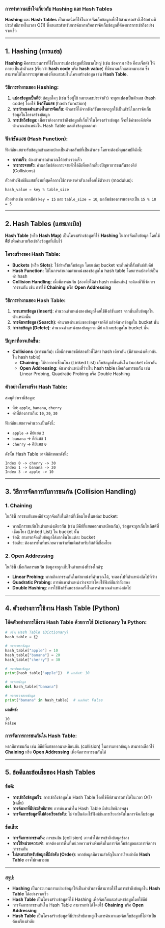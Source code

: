 ### การทำความเข้าใจเกี่ยวกับ **Hashing** และ **Hash Tables**

**Hashing** และ **Hash Tables** เป็นเทคนิคที่ใช้ในการจัดเก็บข้อมูลเพื่อให้สามารถเข้าถึงได้อย่างมีประสิทธิภาพในเวลา O(1) ซึ่งเหมาะสำหรับการค้นหาหรือการจัดเก็บข้อมูลที่ต้องการการเข้าถึงอย่างรวดเร็ว

---

## **1. Hashing (การแฮช)**

**Hashing** คือกระบวนการที่ใช้ในการแปลงข้อมูลที่มีขนาดใหญ่ (เช่น ข้อความ หรือ อ็อบเจ็กต์) ให้กลายเป็นค่าตัวเลข (เรียกว่า **hash code** หรือ **hash value**) ที่มีขนาดเล็กและเหมาะสม ซึ่งสามารถใช้ในการระบุตำแหน่งที่เหมาะสมในโครงสร้างข้อมูล เช่น **Hash Table**.

### วิธีการทำงานของ Hashing:
1. **แปลงข้อมูลเป็นคีย์**: ข้อมูลใดๆ (เช่น ชื่อผู้ใช้ หมายเลขประจำตัว) จะถูกแปลงเป็นตัวเลข (hash code) โดยใช้ **ฟังก์ชันแฮช** (hash function)
2. **การกำหนดตำแหน่งในการจัดเก็บ**: ตัวเลขที่ได้จากฟังก์ชันแฮชจะถูกใช้เป็นดัชนีในการจัดเก็บข้อมูลในโครงสร้างข้อมูล
3. **การเข้าถึงข้อมูล**: เมื่อเราต้องการเข้าถึงข้อมูลที่เก็บไว้ในโครงสร้างข้อมูล ก็จะใช้ค่าของคีย์เพื่อคำนวณตำแหน่งใน Hash Table และดึงข้อมูลออกมา

### ฟังก์ชันแฮช (Hash Function):
ฟังก์ชันแฮชจะรับข้อมูลเข้าและแปลงเป็นค่าผลลัพธ์ที่เป็นตัวเลข โดยจะต้องมีคุณสมบัติดังนี้:
- **ความเร็ว**: ต้องสามารถคำนวณได้อย่างรวดเร็ว
- **การกระจายตัว**: ค่าผลลัพธ์ต้องกระจายตัวได้ดีเพื่อหลีกเลี่ยงปัญหาการชนกันของคีย์ (Collisions)

ตัวอย่างฟังก์ชันแฮชที่ง่ายที่สุดคือการใช้การหารค่าตัวเลขโดยใช้ตัวหาร (modulus):
```python
hash_value = key % table_size
```
ตัวอย่างเช่น หากมีค่า `key = 15` และ `table_size = 10`, ผลลัพธ์ของการแฮชจะเป็น `15 % 10 = 5`

---

## **2. Hash Tables (แฮชเทเบิล)**

**Hash Table** (หรือ **Hash Map**) เป็นโครงสร้างข้อมูลที่ใช้ **Hashing** ในการจัดเก็บข้อมูล โดยใช้ **คีย์** เพื่อค้นหาหรือเข้าถึงข้อมูลที่เก็บไว้

### โครงสร้างของ Hash Table:
- **Buckets** (หรือ **Slots**): ใช้สำหรับเก็บข้อมูล โดยแต่ละ bucket จะเก็บค่าที่สัมพันธ์กับคีย์
- **Hash Function**: ใช้ในการคำนวณตำแหน่งของข้อมูลใน hash table โดยการแปลงคีย์เป็นค่า hash
- **Collision Handling**: เมื่อมีการชนกัน (สองคีย์ได้ค่า hash เหมือนกัน) จะต้องมีวิธีจัดการการชนกัน เช่น การใช้ **Chaining** หรือ **Open Addressing**

### วิธีการทำงานของ Hash Table:
1. **การแทรกข้อมูล (Insert)**: คำนวณตำแหน่งของข้อมูลโดยใช้ฟังก์ชันแฮช จากนั้นเก็บข้อมูลในตำแหน่งนั้น
2. **การค้นหาข้อมูล (Search)**: คำนวณตำแหน่งของข้อมูลจากคีย์ แล้วค้นหาข้อมูลใน bucket นั้น
3. **การลบข้อมูล (Delete)**: คำนวณตำแหน่งของข้อมูลจากคีย์ แล้วลบข้อมูลใน bucket นั้น

### ปัญหาที่อาจเกิดขึ้น:
- **Collisions** (การชนกัน): เมื่อมีการแฮชคีย์สองตัวที่ได้ค่า hash เดียวกัน (มีตำแหน่งเดียวกันใน hash table)
    - **Chaining**: ใช้รายการเชื่อมโยง (Linked List) เก็บข้อมูลที่ชนกันใน bucket เดียวกัน
    - **Open Addressing**: ค้นหาตำแหน่งที่ว่างใน hash table เมื่อเกิดการชนกัน เช่น Linear Probing, Quadratic Probing หรือ Double Hashing

### ตัวอย่างโครงสร้าง Hash Table:
สมมุติว่าเรามีข้อมูล:
- คีย์: `apple`, `banana`, `cherry`
- ค่าที่ต้องการเก็บ: `10`, `20`, `30`

ฟังก์ชันแฮชอาจคำนวณเป็นดังนี้:
- `apple` -> คีย์แฮช `3`
- `banana` -> คีย์แฮช `1`
- `cherry` -> คีย์แฮช `0`

ดังนั้น Hash Table อาจมีลักษณะดังนี้:
```
Index 0 -> cherry -> 30
Index 1 -> banana -> 20
Index 3 -> apple -> 10
```

---

## **3. วิธีการจัดการกับการชนกัน (Collision Handling)**

### 1. **Chaining**
ในวิธีนี้ การชนกันของคีย์จะถูกจัดเก็บในลิสต์ที่เชื่อมโยงในแต่ละ bucket:
- หากมีการชนกันในตำแหน่งเดียวกัน (เช่น มีคีย์ที่แฮชออกมาเหมือนกัน), ข้อมูลจะถูกเก็บในลิสต์ที่เชื่อมโยง (Linked List) ใน bucket นั้น
- ข้อดี: สามารถจัดเก็บข้อมูลได้มากขึ้นในแต่ละ bucket
- ข้อเสีย: ต้องการพื้นที่หน่วยความจำเพิ่มเติมสำหรับลิสต์ที่เชื่อมโยง

### 2. **Open Addressing**
ในวิธีนี้ เมื่อเกิดการชนกัน ข้อมูลจะถูกเก็บในตำแหน่งที่ว่างใกล้ๆ:
- **Linear Probing**: หากเกิดการชนกันในตำแหน่งที่คำนวณได้, จะลองไปที่ตำแหน่งถัดไปที่ว่าง
- **Quadratic Probing**: การค้นหาตำแหน่งว่างจะทำโดยใช้ฟังก์ชันกำลังสอง
- **Double Hashing**: การใช้ฟังก์ชันแฮชสองครั้งในการคำนวณตำแหน่งถัดไป

---

## **4. ตัวอย่างการใช้งาน Hash Table (Python)**

### โค้ดตัวอย่างการใช้งาน Hash Table ด้วยการใช้ **Dictionary** ใน Python:
```python
# สร้าง Hash Table (Dictionary)
hash_table = {}

# การแทรกข้อมูล
hash_table["apple"] = 10
hash_table["banana"] = 20
hash_table["cherry"] = 30

# การค้นหาข้อมูล
print(hash_table["apple"])  # ผลลัพธ์: 10

# การลบข้อมูล
del hash_table["banana"]

# การตรวจสอบข้อมูล
print("banana" in hash_table)  # ผลลัพธ์: False
```

**ผลลัพธ์:**
```
10
False
```

### การจัดการการชนกันใน Hash Table:
หากมีการชนกัน เช่น มีคีย์ที่แฮชออกมาเหมือนกัน (collision) ในการแทรกข้อมูล สามารถเลือกใช้ **Chaining** หรือ **Open Addressing** เพื่อจัดการการชนกันได้

---

## **5. ข้อดีและข้อเสียของ Hash Tables**

### ข้อดี:
- **การเข้าถึงข้อมูลเร็ว**: การเข้าถึงข้อมูลใน Hash Table โดยใช้คีย์สามารถทำได้ในเวลา O(1) (เฉลี่ย)
- **การค้นหาที่มีประสิทธิภาพ**: การค้นหาค่าใน Hash Table มีประสิทธิภาพสูง
- **การจัดการข้อมูลที่ไม่ต้องเรียงลำดับ**: ไม่จำเป็นต้องใช้ฟังก์ชันการเรียงลำดับในการจัดเก็บข้อมูล

### ข้อเสีย:
- **การจัดการการชนกัน**: การชนกัน (collision) อาจทำให้การเข้าถึงข้อมูลช้าลง
- **การใช้หน่วยความจำ**: อาจต้องการพื้นที่หน่วยความจำเพิ่มเติมในการจัดเก็บข้อมูลและการจัดการการชนกัน
- **ไม่เหมาะสำหรับข้อมูลที่มีลำดับ (Order)**: หากข้อมูลมีความสำคัญในการเรียงลำดับ **Hash Table** อาจไม่เหมาะสม

---

### สรุป:
- **Hashing** เป็นกระบวนการแปลงข้อมูลให้เป็นค่าตัวเลขที่สามารถใช้ในการเข้าถึงข้อมูลใน **Hash Table** ได้อย่างรวดเร็ว
- **Hash Table** เป็นโครงสร้างข้อมูลที่ใช้ Hashing เพื่อจัดเก็บและค้นหาข้อมูลโดยใช้คีย์
- การจัดการการชนกันใน Hash Table สามารถทำได้โดยใช้ **Chaining** หรือ **Open Addressing**
- **Hash Table** เป็นโครงสร้างข้อมูลที่มีประสิทธิภาพสูงในการค้นหาและจัดเก็บข้อมูลที่ไม่จำเป็นต้องเรียงลำดับ